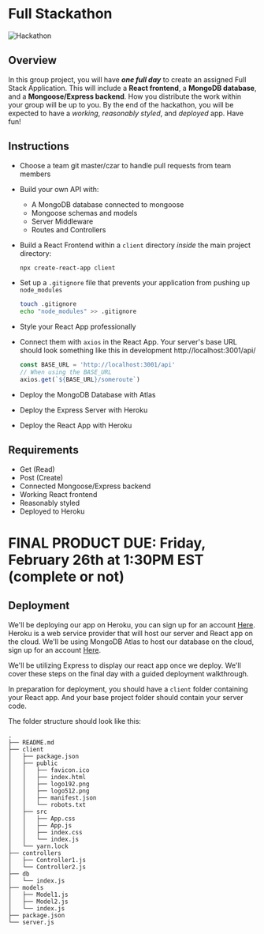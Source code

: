 # Full Stackathon

![Hackathon](https://external-content.duckduckgo.com/iu/?u=https%3A%2F%2Fwww.usdigitalpartners.com%2Fwp-content%2Fuploads%2Fhackathon.gif&f=1&nofb=1)

## Overview

In this group project, you will have **_one full day_** to create an assigned Full Stack Application. This will include a **React frontend**, a **MongoDB database**, and a **Mongoose/Express backend**. How you distribute the work within your group will be up to you. By the end of the hackathon, you will be expected to have a _working_, _reasonably styled_, and _deployed_ app. Have fun!

## Instructions

- Choose a team git master/czar to handle pull requests from team members
- Build your own API with:
  - A MongoDB database connected to mongoose
  - Mongoose schemas and models
  - Server Middleware
  - Routes and Controllers
- Build a React Frontend within a `client` directory _inside_ the main project directory:

  ```sh
  npx create-react-app client
  ```

- Set up a `.gitignore` file that prevents your application from pushing up `node_modules`

  ```sh
  touch .gitignore
  echo "node_modules" >> .gitignore
  ```

- Style your React App professionally
- Connect them with `axios` in the React App. Your server's base URL should look something like this in development http://localhost:3001/api/
  ```js
  const BASE_URL = 'http://localhost:3001/api'
  // When using the BASE_URL
  axios.get(`${BASE_URL}/someroute`)
  ```
- Deploy the MongoDB Database with Atlas
- Deploy the Express Server with Heroku
- Deploy the React App with Heroku

## Requirements

- Get (Read)
- Post (Create)
- Connected Mongoose/Express backend
- Working React frontend
- Reasonably styled
- Deployed to Heroku

# **FINAL PRODUCT DUE: Friday, February 26th at 1:30PM EST (complete or not)**

## Deployment

We'll be deploying our app on Heroku, you can sign up for an account [Here](https://www.heroku.com/). Heroku is a web service provider that will host our server and React app on the cloud.
We'll be using MongoDB Atlas to host our database on the cloud, sign up for an account [Here](https://www.mongodb.com/cloud/atlas/register).

We'll be utilizing Express to display our react app once we deploy. We'll cover these steps on the final day with a guided deployment walkthrough.

In preparation for deployment, you should have a `client` folder containing your React app. And your base project folder should contain your server code.

The folder structure should look like this:

```
.
├── README.md
├── client
│   ├── package.json
│   ├── public
│   │   ├── favicon.ico
│   │   ├── index.html
│   │   ├── logo192.png
│   │   ├── logo512.png
│   │   ├── manifest.json
│   │   └── robots.txt
│   ├── src
│   │   ├── App.css
│   │   ├── App.js
│   │   ├── index.css
│   │   └── index.js
│   └── yarn.lock
├── controllers
│   ├── Controller1.js
│   └── Controller2.js
├── db
│   └── index.js
├── models
│   ├── Model1.js
│   ├── Model2.js
│   └── index.js
├── package.json
└── server.js
```

